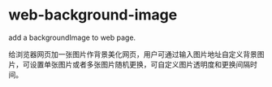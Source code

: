 # web-background-image
add a backgroundImage to web page.

给浏览器网页加一张图片作背景美化网页，用户可通过输入图片地址自定义背景图片，可设置单张图片或者多张图片随机更换，可自定义图片透明度和更换间隔时间。
